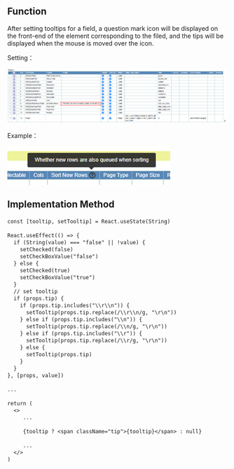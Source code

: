 ## Function

After setting tooltips for a field, a question mark icon will be displayed on
the front-end of the element corresponding to the filed, and the tips will be
displayed when the mouse is moved over the icon.

Setting：

[![TooltipsSetting.png](images/TooltipsSetting.png)](images/TooltipsSetting.png)

Example：

[![TooltipsExample.png](images/TooltipsExample.png)](images/TooltipsExample.png)

## Implementation Method

    
    
    const [tooltip, setTooltip] = React.useState(String)
    
    React.useEffect(() => {
      if (String(value) === "false" || !value) {
        setChecked(false)
        setCheckBoxValue("false")
      } else {
        setChecked(true)
        setCheckBoxValue("true")
      }
      // set tooltip
      if (props.tip) {
        if (props.tip.includes("\\r\\n")) {
          setTooltip(props.tip.replace(/\\r\\n/g, "\r\n"))
        } else if (props.tip.includes("\\n")) {
          setTooltip(props.tip.replace(/\\n/g, "\r\n"))
        } else if (props.tip.includes("\\r")) {
          setTooltip(props.tip.replace(/\\r/g, "\r\n"))
        } else {
          setTooltip(props.tip)
        }
      }
    }, [props, value])
    
    ...
    
    return (
      <>
         ...
    
         {tooltip ? <span className="tip">{tooltip}</span> : null}
    
         ...
      </>
    )
    

